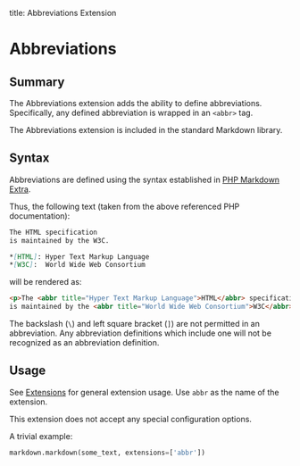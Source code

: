 title: Abbreviations Extension

Abbreviations
=============

Summary
-------

The Abbreviations extension adds the ability to define abbreviations.
Specifically, any defined abbreviation is wrapped in  an `<abbr>` tag.

The Abbreviations extension is included in the standard Markdown library.

Syntax
------

Abbreviations are defined using the syntax established in
[PHP Markdown Extra][php].

[php]: http://www.michelf.com/projects/php-markdown/extra/#abbr

Thus, the following text (taken from the above referenced PHP documentation):

```md
The HTML specification
is maintained by the W3C.

*[HTML]: Hyper Text Markup Language
*[W3C]:  World Wide Web Consortium
```

will be rendered as:

```html
<p>The <abbr title="Hyper Text Markup Language">HTML</abbr> specification
is maintained by the <abbr title="World Wide Web Consortium">W3C</abbr>.</p>
```

The backslash (`\`) and left square bracket (`]`) are not permitted in an
abbreviation. Any abbreviation definitions which include one will not be
recognized as an abbreviation definition.

Usage
-----

See [Extensions](index.md) for general extension usage. Use `abbr` as the name
of the extension.

This extension does not accept any special configuration options.

A trivial example:

```python
markdown.markdown(some_text, extensions=['abbr'])
```
